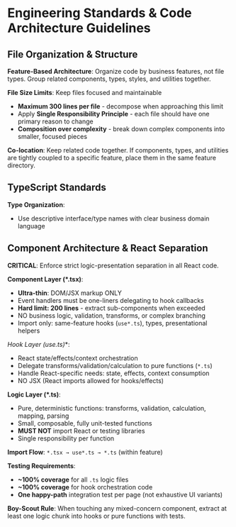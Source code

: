 # Engineering Standards & Code Architecture Guidelines

## File Organization & Structure

**Feature-Based Architecture**: Organize code by business features, not file types. Group related components, types, styles, and utilities together.

**File Size Limits**: Keep files focused and maintainable
- **Maximum 300 lines per file** - decompose when approaching this limit
- Apply **Single Responsibility Principle** - each file should have one primary reason to change
- **Composition over complexity** - break down complex components into smaller, focused pieces

**Co-location**: Keep related code together. If components, types, and utilities are tightly coupled to a specific feature, place them in the same feature directory.

## TypeScript Standards

**Type Organization**:
- Use descriptive interface/type names with clear business domain language

## Component Architecture & React Separation

**CRITICAL**: Enforce strict logic-presentation separation in all React code.

**Component Layer (*.tsx)**:
- **Ultra-thin**: DOM/JSX markup ONLY
- Event handlers must be one-liners delegating to hook callbacks
- **Hard limit: 200 lines** - extract sub-components when exceeded
- NO business logic, validation, transforms, or complex branching
- Import only: same-feature hooks (`use*.ts`), types, presentational helpers

**Hook Layer (use*.ts)**:
- React state/effects/context orchestration
- Delegate transforms/validation/calculation to pure functions (`*.ts`)
- Handle React-specific needs: state, effects, context consumption
- NO JSX (React imports allowed for hooks/effects)

**Logic Layer (*.ts)**:
- Pure, deterministic functions: transforms, validation, calculation, mapping, parsing
- Small, composable, fully unit-tested functions
- **MUST NOT** import React or testing libraries
- Single responsibility per function

**Import Flow**: `*.tsx → use*.ts → *.ts` (within feature)

**Testing Requirements**:
- **~100% coverage** for all `.ts` logic files
- **~100% coverage** for hook orchestration code
- **One happy-path** integration test per page (not exhaustive UI variants)

**Boy-Scout Rule**: When touching any mixed-concern component, extract at least one logic chunk into hooks or pure functions with tests.